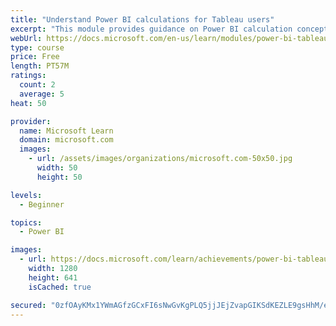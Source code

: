 ```yaml
---
title: "Understand Power BI calculations for Tableau users"
excerpt: "This module provides guidance on Power BI calculation concepts, and how to create and edit calculations."
webUrl: https://docs.microsoft.com/en-us/learn/modules/power-bi-tableau-calculations/
type: course
price: Free
length: PT57M
ratings:
  count: 2
  average: 5
heat: 50

provider:
  name: Microsoft Learn
  domain: microsoft.com
  images:
    - url: /assets/images/organizations/microsoft.com-50x50.jpg
      width: 50
      height: 50

levels:
  - Beginner

topics:
  - Power BI

images:
  - url: https://docs.microsoft.com/learn/achievements/power-bi-tableau-calculations-social.png
    width: 1280
    height: 641
    isCached: true

secured: "0zfOAyKMx1YWmAGfzGCxFI6sNwGvKgPLQ5jjJEjZvapGIKSdKEZLE9gsHhM/ecT4krWO2fqOTTirX4jCrTmtJdYcrJKSCIJXx8aEx0SMTtGZW1vc/UW/R/ozthNNwYA2C4XN9k7Ki7VcfORWjyfy7NYZ/yFjBZA1VHt39hc3YU6YG2qSS+idn/viiXKUXteaIgEsHkVbzj5R/ydLmLbnmpqdq8u0Dit2vYR5wuXxmep14nVkXRmSyGasYJGiotjFA5QfC8PeCYx0DN7sYZYvdCcqxf2i/8gg7tN/ffXTLpeVlxFzhLHAba+Z+AqkZiHsikfsDXIzz5q7tIg5AsLvc8iOCsCo7utHp76bxu2l4Sx1Zr1RQpG4P9JqB/niSAytpMxt1UQJsXwfPFURn8UTVIAyjsM4LTELsA4uFWLSVNs=;d9/lNGswqU+6/flwJ2DDXA=="
---
```


